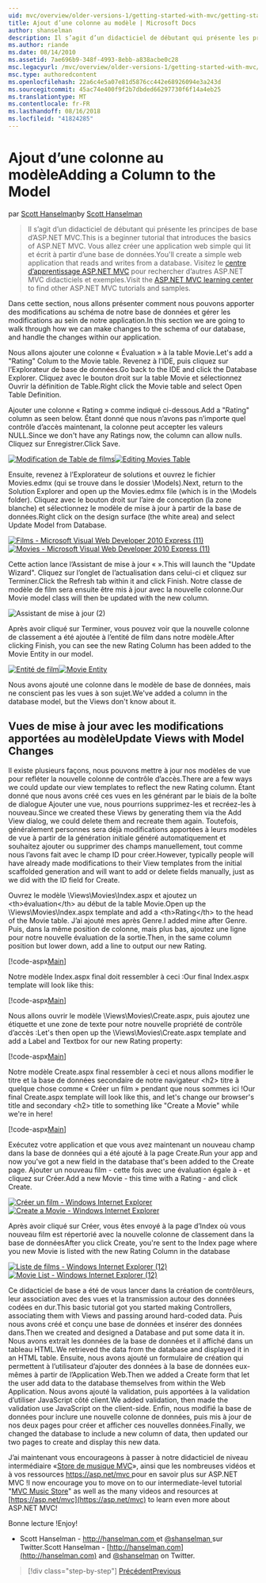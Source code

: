 ```yaml
---
uid: mvc/overview/older-versions-1/getting-started-with-mvc/getting-started-with-mvc-part8
title: Ajout d’une colonne au modèle | Microsoft Docs
author: shanselman
description: Il s’agit d’un didacticiel de débutant qui présente les principes de base d’ASP.NET MVC. Créer une application web simple qui lit et écrit à partir d’une base de données.
ms.author: riande
ms.date: 08/14/2010
ms.assetid: 7ae696b9-348f-4993-8ebb-a838acbe0c28
msc.legacyurl: /mvc/overview/older-versions-1/getting-started-with-mvc/getting-started-with-mvc-part8
msc.type: authoredcontent
ms.openlocfilehash: 22a6c4e5a07e81d5876cc442e68926094e3a243d
ms.sourcegitcommit: 45ac74e400f9f2b7dbded66297730f6f14a4eb25
ms.translationtype: MT
ms.contentlocale: fr-FR
ms.lasthandoff: 08/16/2018
ms.locfileid: "41824285"
---
```

<a name="adding-a-column-to-the-model"></a><span data-ttu-id="01596-104">Ajout d’une colonne au modèle</span><span class="sxs-lookup"><span data-stu-id="01596-104">Adding a Column to the Model</span></span>
====================
<span data-ttu-id="01596-105">par [Scott Hanselman](https://github.com/shanselman)</span><span class="sxs-lookup"><span data-stu-id="01596-105">by [Scott Hanselman](https://github.com/shanselman)</span></span>

> <span data-ttu-id="01596-106">Il s’agit d’un didacticiel de débutant qui présente les principes de base d’ASP.NET MVC.</span><span class="sxs-lookup"><span data-stu-id="01596-106">This is a beginner tutorial that introduces the basics of ASP.NET MVC.</span></span> <span data-ttu-id="01596-107">Vous allez créer une application web simple qui lit et écrit à partir d’une base de données.</span><span class="sxs-lookup"><span data-stu-id="01596-107">You'll create a simple web application that reads and writes from a database.</span></span> <span data-ttu-id="01596-108">Visitez le [centre d’apprentissage ASP.NET MVC](../../../index.md) pour rechercher d’autres ASP.NET MVC didacticiels et exemples.</span><span class="sxs-lookup"><span data-stu-id="01596-108">Visit the [ASP.NET MVC learning center](../../../index.md) to find other ASP.NET MVC tutorials and samples.</span></span>


<span data-ttu-id="01596-109">Dans cette section, nous allons présenter comment nous pouvons apporter des modifications au schéma de notre base de données et gérer les modifications au sein de notre application.</span><span class="sxs-lookup"><span data-stu-id="01596-109">In this section we are going to walk through how we can make changes to the schema of our database, and handle the changes within our application.</span></span>

<span data-ttu-id="01596-110">Nous allons ajouter une colonne « Évaluation » à la table Movie.</span><span class="sxs-lookup"><span data-stu-id="01596-110">Let's add a "Rating" Colum to the Movie table.</span></span> <span data-ttu-id="01596-111">Revenez à l’IDE, puis cliquez sur l’Explorateur de base de données.</span><span class="sxs-lookup"><span data-stu-id="01596-111">Go back to the IDE and click the Database Explorer.</span></span> <span data-ttu-id="01596-112">Cliquez avec le bouton droit sur la table Movie et sélectionnez Ouvrir la définition de Table.</span><span class="sxs-lookup"><span data-stu-id="01596-112">Right click the Movie table and select Open Table Definition.</span></span>

<span data-ttu-id="01596-113">Ajouter une colonne « Rating » comme indiqué ci-dessous.</span><span class="sxs-lookup"><span data-stu-id="01596-113">Add a "Rating" column as seen below.</span></span> <span data-ttu-id="01596-114">Étant donné que nous n’avons pas n’importe quel contrôle d’accès maintenant, la colonne peut accepter les valeurs NULL.</span><span class="sxs-lookup"><span data-stu-id="01596-114">Since we don't have any Ratings now, the column can allow nulls.</span></span> <span data-ttu-id="01596-115">Cliquez sur Enregistrer.</span><span class="sxs-lookup"><span data-stu-id="01596-115">Click Save.</span></span>

<span data-ttu-id="01596-116">[![Modification de Table de films](getting-started-with-mvc-part8/_static/image2.png)](getting-started-with-mvc-part8/_static/image1.png)</span><span class="sxs-lookup"><span data-stu-id="01596-116">[![Editing Movies Table](getting-started-with-mvc-part8/_static/image2.png)](getting-started-with-mvc-part8/_static/image1.png)</span></span>

<span data-ttu-id="01596-117">Ensuite, revenez à l’Explorateur de solutions et ouvrez le fichier Movies.edmx (qui se trouve dans le dossier \Models).</span><span class="sxs-lookup"><span data-stu-id="01596-117">Next, return to the Solution Explorer and open up the Movies.edmx file (which is in the \Models folder).</span></span> <span data-ttu-id="01596-118">Cliquez avec le bouton droit sur l’aire de conception (la zone blanche) et sélectionnez le modèle de mise à jour à partir de la base de données.</span><span class="sxs-lookup"><span data-stu-id="01596-118">Right click on the design surface (the white area) and select Update Model from Database.</span></span>

<span data-ttu-id="01596-119">[![Films - Microsoft Visual Web Developer 2010 Express (11)](getting-started-with-mvc-part8/_static/image4.png)](getting-started-with-mvc-part8/_static/image3.png)</span><span class="sxs-lookup"><span data-stu-id="01596-119">[![Movies - Microsoft Visual Web Developer 2010 Express (11)](getting-started-with-mvc-part8/_static/image4.png)](getting-started-with-mvc-part8/_static/image3.png)</span></span>

<span data-ttu-id="01596-120">Cette action lance l’Assistant de mise à jour « ».</span><span class="sxs-lookup"><span data-stu-id="01596-120">This will launch the "Update Wizard".</span></span> <span data-ttu-id="01596-121">Cliquez sur l’onglet de l’actualisation dans celui-ci et cliquez sur Terminer.</span><span class="sxs-lookup"><span data-stu-id="01596-121">Click the Refresh tab within it and click Finish.</span></span> <span data-ttu-id="01596-122">Notre classe de modèle de film sera ensuite être mis à jour avec la nouvelle colonne.</span><span class="sxs-lookup"><span data-stu-id="01596-122">Our Movie model class will then be updated with the new column.</span></span>

![Assistant de mise à jour (2)](getting-started-with-mvc-part8/_static/image5.png)

<span data-ttu-id="01596-124">Après avoir cliqué sur Terminer, vous pouvez voir que la nouvelle colonne de classement a été ajoutée à l’entité de film dans notre modèle.</span><span class="sxs-lookup"><span data-stu-id="01596-124">After clicking Finish, you can see the new Rating Column has been added to the Movie Entity in our model.</span></span>

<span data-ttu-id="01596-125">[![Entité de film](getting-started-with-mvc-part8/_static/image7.png)](getting-started-with-mvc-part8/_static/image6.png)</span><span class="sxs-lookup"><span data-stu-id="01596-125">[![Movie Entity](getting-started-with-mvc-part8/_static/image7.png)](getting-started-with-mvc-part8/_static/image6.png)</span></span>

<span data-ttu-id="01596-126">Nous avons ajouté une colonne dans le modèle de base de données, mais ne conscient pas les vues à son sujet.</span><span class="sxs-lookup"><span data-stu-id="01596-126">We've added a column in the database model, but the Views don't know about it.</span></span>

## <a name="update-views-with-model-changes"></a><span data-ttu-id="01596-127">Vues de mise à jour avec les modifications apportées au modèle</span><span class="sxs-lookup"><span data-stu-id="01596-127">Update Views with Model Changes</span></span>

<span data-ttu-id="01596-128">Il existe plusieurs façons, nous pouvons mettre à jour nos modèles de vue pour refléter la nouvelle colonne de contrôle d’accès.</span><span class="sxs-lookup"><span data-stu-id="01596-128">There are a few ways we could update our view templates to reflect the new Rating column.</span></span> <span data-ttu-id="01596-129">Étant donné que nous avons créé ces vues en les générant par le biais de la boîte de dialogue Ajouter une vue, nous pourrions supprimez-les et recréez-les à nouveau.</span><span class="sxs-lookup"><span data-stu-id="01596-129">Since we created these Views by generating them via the Add View dialog, we could delete them and recreate them again.</span></span> <span data-ttu-id="01596-130">Toutefois, généralement personnes sera déjà modifications apportées à leurs modèles de vue à partir de la génération initiale généré automatiquement et souhaitez ajouter ou supprimer des champs manuellement, tout comme nous l’avons fait avec le champ ID pour créer.</span><span class="sxs-lookup"><span data-stu-id="01596-130">However, typically people will have already made modifications to their View templates from the initial scaffolded generation and will want to add or delete fields manually, just as we did with the ID field for Create.</span></span>

<span data-ttu-id="01596-131">Ouvrez le modèle \Views\Movies\Index.aspx et ajoutez un &lt;th&gt;évaluation&lt;/th&gt; au début de la table Movie.</span><span class="sxs-lookup"><span data-stu-id="01596-131">Open up the \Views\Movies\Index.aspx template and add a &lt;th&gt;Rating&lt;/th&gt; to the head of the Movie table.</span></span> <span data-ttu-id="01596-132">J’ai ajouté mes après Genre.</span><span class="sxs-lookup"><span data-stu-id="01596-132">I added mine after Genre.</span></span> <span data-ttu-id="01596-133">Puis, dans la même position de colonne, mais plus bas, ajoutez une ligne pour notre nouvelle évaluation de la sortie.</span><span class="sxs-lookup"><span data-stu-id="01596-133">Then, in the same column position but lower down, add a line to output our new Rating.</span></span>

[!code-aspx[Main](getting-started-with-mvc-part8/samples/sample1.aspx)]

<span data-ttu-id="01596-134">Notre modèle Index.aspx final doit ressembler à ceci :</span><span class="sxs-lookup"><span data-stu-id="01596-134">Our final Index.aspx template will look like this:</span></span>

[!code-aspx[Main](getting-started-with-mvc-part8/samples/sample2.aspx)]

<span data-ttu-id="01596-135">Nous allons ouvrir le modèle \Views\Movies\Create.aspx, puis ajoutez une étiquette et une zone de texte pour notre nouvelle propriété de contrôle d’accès :</span><span class="sxs-lookup"><span data-stu-id="01596-135">Let's then open up the \Views\Movies\Create.aspx template and add a Label and Textbox for our new Rating property:</span></span>

[!code-aspx[Main](getting-started-with-mvc-part8/samples/sample3.aspx)]

<span data-ttu-id="01596-136">Notre modèle Create.aspx final ressembler à ceci et nous allons modifier le titre et la base de données secondaire de notre navigateur &lt;h2&gt; titre à quelque chose comme « Créer un film » pendant que nous sommes ici !</span><span class="sxs-lookup"><span data-stu-id="01596-136">Our final Create.aspx template will look like this, and let's change our browser's title and secondary &lt;h2&gt; title to something like "Create a Movie" while we're in here!</span></span>

[!code-aspx[Main](getting-started-with-mvc-part8/samples/sample4.aspx)]

<span data-ttu-id="01596-137">Exécutez votre application et que vous avez maintenant un nouveau champ dans la base de données qui a été ajouté à la page Create.</span><span class="sxs-lookup"><span data-stu-id="01596-137">Run your app and now you've got a new field in the database that's been added to the Create page.</span></span> <span data-ttu-id="01596-138">Ajouter un nouveau film - cette fois avec une évaluation égale à - et cliquez sur Créer.</span><span class="sxs-lookup"><span data-stu-id="01596-138">Add a new Movie - this time with a Rating - and click Create.</span></span>

<span data-ttu-id="01596-139">[![Créer un film - Windows Internet Explorer](getting-started-with-mvc-part8/_static/image9.png)](getting-started-with-mvc-part8/_static/image8.png)</span><span class="sxs-lookup"><span data-stu-id="01596-139">[![Create a Movie - Windows Internet Explorer](getting-started-with-mvc-part8/_static/image9.png)](getting-started-with-mvc-part8/_static/image8.png)</span></span>

<span data-ttu-id="01596-140">Après avoir cliqué sur Créer, vous êtes envoyé à la page d’Index où vous nouveau film est répertorié avec la nouvelle colonne de classement dans la base de données</span><span class="sxs-lookup"><span data-stu-id="01596-140">After you click Create, you're sent to the Index page where you new Movie is listed with the new Rating Column in the database</span></span>

<span data-ttu-id="01596-141">[![Liste de films - Windows Internet Explorer (12)](getting-started-with-mvc-part8/_static/image11.png)](getting-started-with-mvc-part8/_static/image10.png)</span><span class="sxs-lookup"><span data-stu-id="01596-141">[![Movie List - Windows Internet Explorer (12)](getting-started-with-mvc-part8/_static/image11.png)](getting-started-with-mvc-part8/_static/image10.png)</span></span>

<span data-ttu-id="01596-142">Ce didacticiel de base a été de vous lancer dans la création de contrôleurs, leur association avec des vues et la transmission autour des données codées en dur.</span><span class="sxs-lookup"><span data-stu-id="01596-142">This basic tutorial got you started making Controllers, associating them with Views and passing around hard-coded data.</span></span> <span data-ttu-id="01596-143">Puis nous avons créé et conçu une base de données et insérer des données dans.</span><span class="sxs-lookup"><span data-stu-id="01596-143">Then we created and designed a Database and put some data it in.</span></span> <span data-ttu-id="01596-144">Nous avons extrait les données de la base de données et il affiché dans un tableau HTML.</span><span class="sxs-lookup"><span data-stu-id="01596-144">We retrieved the data from the database and displayed it in an HTML table.</span></span> <span data-ttu-id="01596-145">Ensuite, nous avons ajouté un formulaire de création qui permettent à l’utilisateur d’ajouter des données à la base de données eux-mêmes à partir de l’Application Web.</span><span class="sxs-lookup"><span data-stu-id="01596-145">Then we added a Create form that let the user add data to the database themselves from within the Web Application.</span></span> <span data-ttu-id="01596-146">Nous avons ajouté la validation, puis apportées à la validation d’utiliser JavaScript côté client.</span><span class="sxs-lookup"><span data-stu-id="01596-146">We added validation, then made the validation use JavaScript on the client-side.</span></span> <span data-ttu-id="01596-147">Enfin, nous modifié la base de données pour inclure une nouvelle colonne de données, puis mis à jour de nos deux pages pour créer et afficher ces nouvelles données.</span><span class="sxs-lookup"><span data-stu-id="01596-147">Finally, we changed the database to include a new column of data, then updated our two pages to create and display this new data.</span></span>

<span data-ttu-id="01596-148">J’ai maintenant vous encourageons à passer à notre didacticiel de niveau intermédiaire «[Store de musique MVC](../../older-versions/mvc-music-store/mvc-music-store-part-1.md)», ainsi que les nombreuses vidéos et à vos ressources [ https://asp.net/mvc ](https://asp.net/mvc) pour en savoir plus sur ASP.NET MVC !</span><span class="sxs-lookup"><span data-stu-id="01596-148">I now encourage you to move on to our intermediate-level tutorial "[MVC Music Store](../../older-versions/mvc-music-store/mvc-music-store-part-1.md)" as well as the many videos and resources at [https://asp.net/mvc](https://asp.net/mvc) to learn even more about ASP.NET MVC!</span></span>

<span data-ttu-id="01596-149">Bonne lecture !</span><span class="sxs-lookup"><span data-stu-id="01596-149">Enjoy!</span></span>

- <span data-ttu-id="01596-150">Scott Hanselman - [ http://hanselman.com ](http://hanselman.com) et [ @shanselman ](http://twitter.com/shanselman) sur Twitter.</span><span class="sxs-lookup"><span data-stu-id="01596-150">Scott Hanselman - [http://hanselman.com](http://hanselman.com) and [@shanselman](http://twitter.com/shanselman) on Twitter.</span></span>

> [!div class="step-by-step"]
> [<span data-ttu-id="01596-151">Précédent</span><span class="sxs-lookup"><span data-stu-id="01596-151">Previous</span></span>](getting-started-with-mvc-part7.md)
